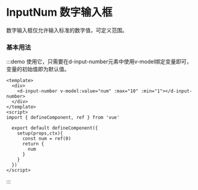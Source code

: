 # InputNum 数字输入框

数字输入框仅允许输入标准的数字值，可定义范围。


### 基本用法

:::demo 使用它，只需要在d-input-number元素中使用v-model绑定变量即可，变量的初始值即为默认值。

```vue
<template>
  <div>
    <d-input-number v-model:value="num" :max="10" :min="1"></d-input-number>
  </div>
</template>
<script>
import { defineComponent, ref } from 'vue'

  export default defineComponent({
    setup(props,ctx){
      const num = ref(0)
      return {
        num
      }
    }
  })
</script>
```
:::
